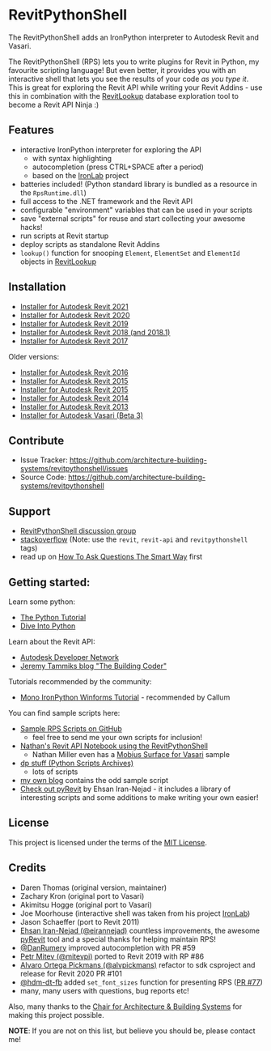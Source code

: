 # RevitPythonShell

The RevitPythonShell adds an IronPython interpreter to Autodesk Revit and Vasari. 

The RevitPythonShell (RPS) lets you to write plugins for Revit in Python, my favourite scripting language! But even better, it provides you with an
interactive shell that lets you see the results of your code *as you type it*. This is great for exploring the Revit API while 
writing your Revit Addins - use this in combination with the [RevitLookup](https://github.com/jeremytammik/RevitLookup) database exploration tool to become a Revit API Ninja :)

## Features

- interactive IronPython interpreter for exploring the API
  - with syntax highlighting
  - autocompletion (press CTRL+SPACE after a period)
  - based on the [IronLab](http://code.google.com/p/ironlab/) project
- batteries included! (Python standard library is bundled as a resource in the `RpsRuntime.dll`)
- full access to the .NET framework and the Revit API
- configurable "environment" variables that can be used in your scripts
- save "external scripts" for reuse and start collecting your awesome hacks!
- run scripts at Revit startup
- deploy scripts as standalone Revit Addins
- `lookup()` function for snooping `Element`, `ElementSet` and `ElementId` objects in [RevitLookup](https://github.com/jeremytammik/RevitLookup)

## Installation

- [Installer for Autodesk Revit 2021](https://github.com/architecture-building-systems/revitpythonshell/blob/master/Output/2021.03.22_Setup_RevitPythonShell_2021.exe)
- [Installer for Autodesk Revit 2020](https://github.com/architecture-building-systems/revitpythonshell/releases/download/2019.01.27/2020.01.19_Setup_RevitPythonShell_2020.exe)
- [Installer for Autodesk Revit 2019](https://github.com/architecture-building-systems/revitpythonshell/releases/download/2018.09.19/2018.09.19_Setup_RevitPythonShell_2019.exe)
- [Installer for Autodesk Revit 2018 (and 2018.1)](https://github.com/architecture-building-systems/revitpythonshell/releases/download/2017.07.24/2017.07.24_Setup_RevitPythonShell_2018.exe)
- [Installer for Autodesk Revit 2017](https://github.com/architecture-building-systems/revitpythonshell/releases/download/2017.04.06/2017.04.06_Setup_RevitPythonShell_2017.exe)


Older versions:
- [Installer for Autodesk Revit 2016](https://github.com/architecture-building-systems/revitpythonshell/releases/download/2017.03.07/2017.03.07_Setup_RevitPythonShell_2016.exe)
- [Installer for Autodesk Revit 2015](https://github.com/architecture-building-systems/revitpythonshell/releases/download/2017.03.07/2017.03.07_Setup_RevitPythonShell_2015.exe)
- [Installer for Autodesk Revit 2015](http://sustain.arch.ethz.ch/DPV/Setup_RevitPythonShell_2015.exe)
- [Installer for Autodesk Revit 2014](http://sustain.arch.ethz.ch/DPV/Setup_RevitPythonShell_2014.exe)
- [Installer for Autodesk Revit 2013](http://sustain.arch.ethz.ch/DPV/Setup_RevitPythonShell_2013_r159.msi)
- [Installer for Autodesk Vasari (Beta 3)](http://sustain.arch.ethz.ch/DPV/Setup_RevitPythonShell_Vasari_Beta3_r224.exe)

## Contribute

- Issue Tracker: https://github.com/architecture-building-systems/revitpythonshell/issues
- Source Code: https://github.com/architecture-building-systems/revitpythonshell

## Support

- [RevitPythonShell discussion group](http://groups.google.com/group/RevitPythonShell)
- [stackoverflow](http://stackoverflow.com) (Note: use the ```revit```, ``revit-api`` and ``revitpythonshell`` tags)
- read up on [How To Ask Questions The Smart Way](http://www.catb.org/esr/faqs/smart-questions.html) first

## Getting started:

Learn some python:

  * [The Python Tutorial](https://docs.python.org/2/tutorial/)
  * [Dive Into Python](http://www.diveintopython.net/)

Learn about the Revit API:

  * [Autodesk Developer Network](T)
  * [Jeremy Tammiks blog "The Building Coder"](http://thebuildingcoder.typepad.com/)
   
Tutorials recommended by the community:

  * [Mono IronPython Winforms Tutorial](http://zetcode.com/tutorials/ironpythontutorial/) - recommended by Callum

You can find sample scripts here:

  * [Sample RPS Scripts on GitHub](https://github.com/daren-thomas/rps-sample-scripts)
    * feel free to send me your own scripts for inclusion!
  * [Nathan's Revit API Notebook using the RevitPythonShell](http://wiki.theprovingground.org/revit-api)
    * Nathan Miller even has a [Mobius Surface for Vasari](http://wiki.theprovingground.org/revit-api-py-parametric) sample
  * [dp stuff (Python Scripts Archives)](http://dp-stuff.org/category/python-scripts)
    * lots of scripts
  * [my own blog](http://darenatwork.blogspot.com/) contains the odd sample script
  * [Check out pyRevit](http://eirannejad.github.io/pyRevit/whatspyrevit/) by Ehsan Iran-Nejad - it includes a library of interesting scripts and some additions to make writing your own easier!

## License

This project is licensed under the terms of the [MIT License](http://opensource.org/licenses/MIT).

## Credits

  * Daren Thomas (original version, maintainer)
  * Zachary Kron (original port to Vasari)
  * Akimitsu Hogge (original port to Vasari)
  * Joe Moorhouse (interactive shell was taken from his project [IronLab](http://ironlab.net/))
  * Jason Schaeffer (port to Revit 2011)
  * [Ehsan Iran-Nejad (@eirannejad)](https://github.com/eirannejad) countless improvements, the awesome [pyRevit](https://github.com/eirannejad/pyRevit) tool and a special thanks for helping maintain RPS! 
  * [@DanRumery](https://github.com/danrumery) improved autocompletion with PR #59
  * [Petr Mitev (@mitevpi)](https://github.com/mitevpi) ported to Revit 2019 with RP #86
  * [Alvaro Ortega Pickmans (@alvpickmans)](https://github.com/alvpickmans) refactor to sdk csproject and release for Revit 2020 PR #101
  * [@hdm-dt-fb](https://github.com/hdm-dt-fb) added `set_font_sizes` function for presenting RPS ([PR #77](https://github.com/architecture-building-systems/revitpythonshell/pull/77))
  * many, many users with questions, bug reports etc!

Also, many thanks to the
[Chair for Architecture & Building Systems](http://systems.arch.ethz.ch) for making this project possible.

**NOTE**: If you are not on this list, but believe you should be, please contact me!



